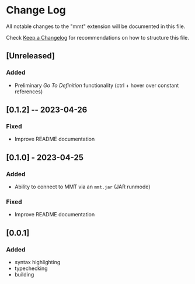 # Change Log

All notable changes to the "mmt" extension will be documented in this file.

Check [Keep a Changelog](http://keepachangelog.com/) for recommendations on how to structure this file.

## [Unreleased]

### Added

- Preliminary *Go To Definition* functionality (ctrl + hover over constant references)

## [0.1.2] -- 2023-04-26

### Fixed

- Improve README documentation

## [0.1.0] - 2023-04-25

### Added

- Ability to connect to MMT via an `mmt.jar` (JAR runmode)

### Fixed

- Improve README documentation

## [0.0.1]

### Added

- syntax highlighting
- typechecking
- building
